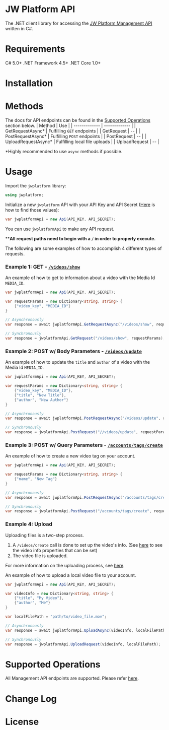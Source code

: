 # JW Platform API
The .NET client library for accessing the  [JW Platform Management API](https://developer.jwplayer.com/jwplayer/docs/getting-started-with-content-management) written in C#.
# Requirements
C# 5.0+
.NET Framework 4.5+ 
.NET Core 1.0+
# Installation
# Methods
The docs for API endpoints can be found in the [Supported Operations](#Supported-Operations) section below.
| Method  | Use |
| ------------- | ------------- |
| GetRequestAsync*  | Fulfilling `GET` endpoints  |
| GetRequest  | -- |
| PostRequestAsync*  | Fulfilling `POST` endpoints  |
| PostRequest  | --  |
| UploadRequestAsync*  | Fulfilling local file uploads  |
| UploadRequest | --  |

*Highly recommended to use `async` methods if possible.
# Usage
Import the `jwplatform` library:
```csharp
using jwplatform;
```
Initialize a new `jwplatform` API with your API Key and API Secret ([Here](https://support.jwplayer.com/articles/how-to-find-your-api-key-and-secret) is how to find those values):
```csharp
var jwplatformApi = new Api(API_KEY, API_SECRET);
```
You can use  `jwplatformApi` to make any API request.

****All request paths need to begin with a `/` in order to properly execute.**

The following are some examples of how to accomplish 4 different types of requests.
### Example 1: GET - [`/videos/show`](https://developer.jwplayer.com/jwplayer/reference#get_videos-show)
An example of how to get to information about a video with the Media Id `MEDIA_ID`.
```csharp
var jwplatformApi = new Api(API_KEY, API_SECRET);

var requestParams = new Dictionary<string, string> {
	{"video_key", "MEDIA_ID"}
}

// Asynchronously
var response = await jwplatformApi.GetRequestAsync("/videos/show", requestParams);

// Synchronously
var response = jwplatformApi.GetRequest("/videos/show", requestParams);
```
### Example 2: POST w/ Body Parameters - [`/videos/update`](https://developer.jwplayer.com/jwplayer/reference#post_videos-update)
An example of how to update the `title` and `author` of a video with the Media Id `MEDIA_ID`.
```csharp
var jwplatformApi = new Api(API_KEY, API_SECRET);

var requestParams = new Dictionary<string, string> {
	{"video_key", "MEDIA_ID"},
	{"title", "New Title"},
	{"author", "New Author"}
}

// Asynchronously
var response = await jwplatformApi.PostRequestAsync("/videos/update", requestParams, true);

// Synchronously
var response = jwplatformApi.PostRequest("//videos/update", requestParams, true);
```
### Example 3: POST w/ Query Parameters - [`/accounts/tags/create`](https://developer.jwplayer.com/jwplayer/reference#post_accounts-tags-create)
An example of how to create a new video tag on your account.
```csharp
var jwplatformApi = new Api(API_KEY, API_SECRET);

var requestParams = new Dictionary<string, string> {
	{"name", "New Tag"}
}

// Asynchronously
var response = await jwplatformApi.PostRequestAsync("/accounts/tags/create", requestParams, false);

// Synchronously
var response = jwplatformApi.PostRequest("/accounts/tags/create", requestParams, false);
```
### Example 4: Upload
Uploading files is a two-step process. 
1. A `/videos/create` call is done to set up the video's info. 
(See [here](https://developer.jwplayer.com/jwplayer/reference#post_videos-create) to see the video info properties that can be set)
2. The video file is uploaded.

For more information on the uploading process, see [here](https://developer.jwplayer.com/jwplayer/docs/upload-files).

An example of how to upload a local video file to your account.
```csharp
var jwplatformApi = new Api(API_KEY, API_SECRET);

var videoInfo = new Dictionary<string, string> {
	{"title", "My Video"},
	{"author", "Me"}
}

var localFilePath = "path/to/video_file.mov";

// Asynchronously
var response = await jwplatformApi.UploadAsync(videoInfo, localFilePath);

// Synchronously
var response = jwplatformApi.UploadRequest(videoInfo, localFilePath);
```
# Supported Operations
All Management API endpoints are supported. Please refer [here](https://developer.jwplayer.com/jwplayer/reference#management-api-introduction).
# Change Log
# License